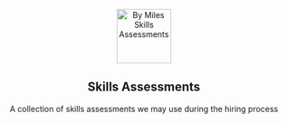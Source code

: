 <p align="center">
  <a href="http://github.com/kamranahmedse/developer-roadmap">
    <img src="https://images.bymiles.co.uk/images-by-miles/bymiles-logo.svg" alt="By Miles Skills Assessments" width="96" height="96">
  </a>
  <h2 align="center">Skills Assessments</h2>
  <p align="center">A collection of skills assessments we may use during the hiring process</p>
  <br>
</p>


